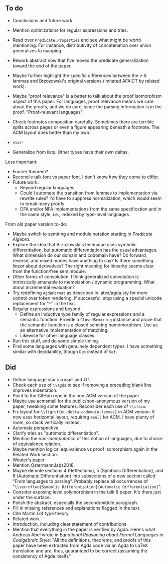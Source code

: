 ## To do

*   Conclusions and future work.
*   Mention optimizations for regular expressions and tries.
*   Read over `Predicate.Properties` and see what might be worth mentioning.
    For instance, distributivity of concatenation over union generalizes to mapping.
*   Rework abstract now that I've moved the predicate generalization toward the end of the paper.
*   Maybe further highlight the specific differences between the ν-δ lemmas and Brzozowski's original versions (imitated AFAICT by related work).

*   Maybe "proof relevance" is a better to talk about the proof isomorphism aspect of this paper.
    For languages, proof relevance means we care about the proofs, and we do care, since the parsing information is in the proof.
    "Proof-relevant languages".
*   Check footnotes composition carefully.
    Sometimes there are terrible splits across pages or even a figure appearing beneath a footnote.
    The ACM layout does better than my own.
*   `starʳ`
*   Generalize from lists.
    Other types have their own deltas.

Less important:

*   Fourier theorem?
*   Reconcile talk font vs paper font.
    I don't know how they come to differ.
*   Future work:
    *   Beyond regular languages
    *   Could I automate the transition from lemmas to implementation via rewrite rules?
        I'd have to suppress normalization, which would seem to break many proofs.
    *   DFA and/or NFA implementations from the same specification and in the same style, i.e., indexed by type-level languages.

From old paper version to-do:

*   Maybe switch to semiring and module notation starting in *Predicate Algebra*.
*   Explore the idea that Brzozowski's technique uses symbolic differentiation, but automatic differentiation has the usual advantages.
    What dimension do our domain and codomain have?
    Do forward, reverse, and mixed modes have anything to say?
    Is there something *linear* about derivatives?
    The right meaning for linearity seems clear from the function/free semimodule.
*   Other forms of convolution.
    I think generalized convolution is intrinsically amenable to memoization / dynamic programming.
    What about incremental evaluation?
*   Try redefining `AgdaFormat` as described in latex/agda.sty for more control over token rendering.
    If successful, stop using a special unicode replacement for "`*`" in the text.
*   Regular expressions and beyond:
    *   Define an inductive type family of regular expressions and a semantic function.
        Provide a `ClosedSemiring` instance and prove that the semantic function is a closed semiring homomorphism.
        Use as an alternative implementation of matching.
    *   Likewise for other language classes.
*   Run this stuff, and do some simple timing.
*   Find some languages with genuinely dependent types.
    I have something similar with decidability, though `Dec` instead of `Set`.

## Did

*   Define language star via `mapⱽ` and `All`.
*   Check each use of `\\agda` to see if removing a preceding blank line improves indentation.
*   Point to the GitHub repo in the non-ACM version of the paper.
*   Maybe use acmsmall for the public/non-anonymous version of my paper, tweaking some features.
    Reconsider each use of `\\ifacm`.
*   Fix layout for `\\figref{nu-delta-codomain-lemmas}` in ACM version.
    It now uses horizontal layout, requiring `small` for ACM.
    I have plenty of room, so stack vertically instead.
*   Automata perspective.
*   Clarify tries as "automatic differentiation".
*   Mention the *non-idempotence* of this notion of languages, due to choice of equivalence relation.
*   Maybe mention logical equivalence vs proof isomorphism again in the Related Work section.
*   Wouter's paper
*   Mention OstermannJabs2018.
*   Maybe demote sections 4 (Reflections), 5 (Symbolic Differentiation), and 6 (Automatic Differentiation) into subsections of a new section called "From languages to parsing".
   Probably replace all occurrences of "`\\secreftwo{Symbolic Differentiation}{Automatic Differentiation}`".
*   Consider exposing level polymorphism in the talk & paper.
    It's there just under the surface.
*   Polish the abstract, especially the second/middle paragraph.
*   Fill in missing references and explanations flagged in the text.
*   Cite Martin Löf type theory.
*   Related work
*   Introduction, including clear statement of contributions
*   Mention that everything in the paper is verified by Agda.
    Here's what Andreas Abel wrote in *Equational Reasoning about Formal Languages in Coalgebraic Style*:
    "All the definitions, theorems, and proofs of this paper have been extracted from Agda code via an Agda to LaTeX translation and are, thus, guaranteed to be correct (assuming the consistency of Agda itself)."
